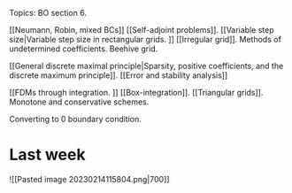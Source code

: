Topics:
BO section 6.    

[[Neumann, Robin, mixed BCs]]
[[Self-adjoint problems]]. 
[[Variable step size|Variable step size in rectangular grids. ]]
[[Irregular grid]]. 
Methods of undetermined coefficients. 
Beehive grid.   
  
[[General discrete maximal principle|Sparsity, positive coefficients, and the discrete maximum principle]]. 
[[Error and stability analysis]]    
  
[[FDMs through integration. ]]
[[Box-integration]]. 
[[Triangular grids]]. 
Monotone and conservative schemes.    
  
Converting to 0 boundary condition.

# Last week
![[Pasted image 20230214115804.png|700]]




